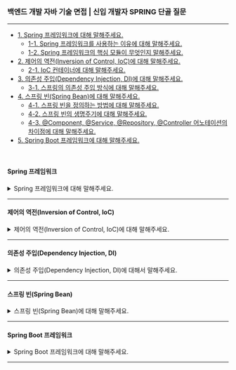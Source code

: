 ### 백엔드 개발 자바 기술 면접 | 신입 개발자 SPRING 단골 질문

---

- [1. Spring 프레임워크에 대해 말해주세요.](#spring-프레임워크)
    - [1-1. Spring 프레임워크를 사용하는 이유에 대해 말해주세요.]()
    - [1-2. Spring 프레임워크의 핵심 모듈이 무엇인지 말해주세요.]()
- [2. 제어의 역전(Inversion of Control, IoC)에 대해 말해주세요.](#제어의-역전inversion-of-control-ioc)
    - [2-1. IoC 컨테이너에 대해 말해주세요.]()
- [3. 의존성 주입(Dependency Injection, DI)에 대해 말해주세요.](#의존성-주입dependency-injection-di)
    - [3-1. 스프링의 의존성 주입 방식에 대해 말해주세요.]()
- [4. 스프링 빈(Spring Bean)에 대해 말해주세요.](#스프링-빈spring-bean)
    - [4-1. 스프링 빈을 정의하는 방법에 대해 말해주세요.]()
    - [4-2. 스프링 빈의 생명주기에 대해 말해주세요.]()
    - [4-3. @Component, @Service, @Repository, @Controller 어노테이션의 차이점에 대해 말해주세요.]()
- [5. Spring Boot 프레임워크에 대해 말해주세요.](#spring-boot-프레임워크)

<br>

#### Spring 프레임워크

<details>
<summary>Spring 프레임워크에 대해 말해주세요.</summary>

- **자바 기반의 엔터프라이즈 애플리케이션을 개발하기 위한 강력한 프레임워크**이다.
- IoC, DI, AOP 등 **다양한 기능을 제공**하여 개발자가 더 쉽게 유지보수 가능한 애플리케이션을 만들도록 돕는다.
    - 스프링은 특히 웹 애플리케이션, RESTful 서비스, 배치 처리 등 다양한 용도로 사용된다.

<details>
<summary>⁉️ Spring 프레임워크를 사용하는 이유에 대해 말해주세요.</summary>

- **IoC 및 DI**를 사용한 객체 관리의 수월함과 코드의 결합도가 감소한다.
- **모듈화 및 재사용성**으로 필요한 기능만 선택하여 사용할 수 있는 유연성이 있다.
- **AOP**를 사용하여 코드의 중복을 줄이고 가독성을 향상시킨다.
- 웹 애플리케이션 구축을 위해 **스프링 MVC 프레임워크**를 지원한다.
- Hibernate, JPA, EJB 등 다양한 기술과 쉽게 **통합**된다.

</details>

<br>

<details>
<summary>⁉️ Spring 프레임워크의 핵심 모듈이 무엇인지 말해주세요.</summary>

1. **Spring Core**: 제어의 역전(IoC)과 의존성 주입(DI) 기능을 제공한다.
2. **Spring AOP**: 관점 지향 프로그래밍을 제공한다.
3. **Spring ORM**: Hibernate, JPA 등 ORM 프레임워크와의 통합을 제공한다.
4. **Spring DAO**: 데이터베이스 상호작용을 간소화하는 JDBC 추상화 계층을 제공한다.
5. **Spring Context**: 스프링 애플리케이션에 대한 컨텍스트 정보를 제공한다.
6. **Spring Web**: 웹 지향 통합 기능을 제공한다.
7. **Spring MVC**: Model-View-Controller 아키텍처 및 구성 요소를 제공한다.

</details>

</details>

---

#### 제어의 역전(Inversion of Control, IoC)

<details>
<summary>제어의 역전(Inversion of Control, IoC)에 대해 말해주세요.</summary>

- 객체의 생성과 생명 주기를 외부에서 관리하는 원칙이다.
- 이에 개발자는 객체의 구현에 집중하고, IoC를 통해 객체의 관리와 의존성 주입을 외부에 맡긴다.

> 일반적으로 객체가 자신의 의존성을 스스로 생성하는 것과 반대되는 개념이다.

<details>
<summary>⁉️ IoC 컨테이너에 대해 말해주세요.</summary>

- IoC 원칙을 구현하는 스프링 프레임워크의 핵심 컴포넌트이다.
- 스프링 빈(Bean)의 생성, 의존성 주입, 생명 주기 관리 등을 담당한다.
- 스프링의 ApplicationContext와 BeanFactory가 대표적인 IoC 컨테이너이다.

> IoC 원칙을 실제로 구현하는 구체적인 시스템이나 도구이다. IoC를 적용하여 객체를 관리하는 역할을 한다.

</details>

</details>

---

#### 의존성 주입(Dependency Injection, DI)

<details>
<summary>의존성 주입(Dependency Injection, DI)에 대해서 말해주세요.</summary>

- 의존성 주입은 **객체 간의 의존성을 외부에서 주입해주는 기법**이다.
- 이를 통해 **느슨한 결합 코드를 작성**할 수 있으며, 테스트 용이성을 높일 수 있다.

<details>
<summary>⁉️ 스프링의 의존성 주입 방식에 대해 말해주세요.</summary>

- **생성자 주입(Constructor Injection)**: 의존성을 클래스의 생성자를 통해 주입하는 방식이다.
- **세터 주입(Setter Injection)**: 클래스의 세터 메서드를 통해 의존성을 주입하는 방식이다.
- **필드 주입(Field Injection)**: 클래스의 필드에 직접 의존성을 주입하는 방식이다.

> 생성자 주입 방식이 가장 권장되는 방법으로, 필수적인 의존성을 명시적으로 제공하며 불변성을 제공한다.

</details>

</details>

---

#### 스프링 빈(Spring Bean)

<details>
<summary>스프링 빈(Spring Bean)에 대해 말해주세요.</summary>

- 스프링 빈은 **IoC 컨테이너에 의해 인스턴스화되며, 생성 및 관리되는 객체**이다.
- 스프링 빈은 스프링 애플리케이션의 구성 요소이며, 스프링 설정 파일에 정의되거나 @Componet, @Service 등의 어노테이션으로 표시된다.

<details>
<summary>⁉️ 스프링 빈을 정의하는 방법에 대해 말해주세요.</summary>

- **스프링 빈 정의: XML 설정 방식**

```xml

<beans xmlns="http://www.springframework.org/schema/beans"
       xmlns:xsi="http://www.w3.org/2001/XMLSchema-instance"
       xsi:schemaLocation="http://www.springframework.org/schema/beans 
       http://www.springframework.org/schema/beans/spring-beans.xsd">

  <bean id="myService" class="com.example.MyService"/>
</beans>
```

- **스프링 빈 정의: 자바 기반 설정 방식**

```java

@Configuration
public class AppConfig {

	@Bean
	public MyBean myBean() {
		return new MyBean();
	}
}
```

- **스프링 빈 정의: 자바 어노테이션 설정 방식**

```java

@Component
public class MyBean {
}
```

</details>

<br>

<details>
<summary>⁉️ 스프링 빈의 생명주기에 대해 말해주세요.</summary>

- **빈 생성(Instantiation)**: 스프링 IoC 컨테이너는 빈의 정의를 바탕으로 빈 객체를 생성한다. 이 단계에서 기본 생성자가 호출된다.
- **의존성 주입(Dependency Injection)**: 빈이 생성된 후, IoC 컨테이너는 해당 빈의 의존성을 주입한다. 이 과정은 생성자, 세터, 필드 주입 등의 방식으로 이루어질 수 있다.
- **초기화(Initialization)**: 빈이 의존성을 주입받은 후, 초기화 과정이 시작된다. @PostConstruct, init-method 속성
- **사용(Usage)**: 빈이 생성되고 초기화된 후, 애플리케이션에서 사용된다. 이 시점에서 빈은 의존성을 가지고 있으며, 필요한 작업을 수행한다.
- **소멸(Destruction)**: 애플리케이션이 종료되거나 빈이 더 이상 필요하지 않을 때, 빈의 소멸 과정이 시작된다. @PreDestroy, destroy-method 속성

> IoC 컨테이너는 스프링 빈의 생명 주기인 빈 생성 -> 의존성 주입 -> 초기화 -> 사용 -> 소멸 과정을 관리하여 빈의 생명 주기를 효율적으로 처리한다.

</details>

<br>

<details>
<summary>⁉️ @Component, @Service, @Repository, @Controller 어노테이션의 차이점에 대해 말해주세요.</summary>

- **@Componet**: 일반적인 스프링 빈을 정의할 때 사용한다. 특별한 역할이 없고, 특정한 목적에 맞지 않는 일반적인 컴포넌트를 나타낸다.
- **@Service**: 서비스 계층의 빈을 정의할 때 사용한다. 비즈니스 로직이 포함된 서비스 클래스를 나타내며, 주로 데이터 처리와 관련된 로직을 수행한다.
- **@Repository**: 데이터 접근 계층의 빈을 정의할 때 사용한다. 데이터베이스와의 상호작용을 처리하는 클래스에 사용된다.
- **@Controller**: 웹 애플리케이션의 컨트롤러를 정의할 때 사용한다. HTTP 요청을 처리하고, 사용자에게 응답을 반환하는 역할을 한다. 주로 MVC 패턴에서 사용된다.

</details>

</details>

---

#### Spring Boot 프레임워크

<details>
<summary>Spring Boot 프레임워크에 대해 말해주세요.</summary>

-

<details>
<summary>⁉️ </summary>



</details>

<br>

<details>
<summary>⁉️ </summary>



</details>

</details>

---
